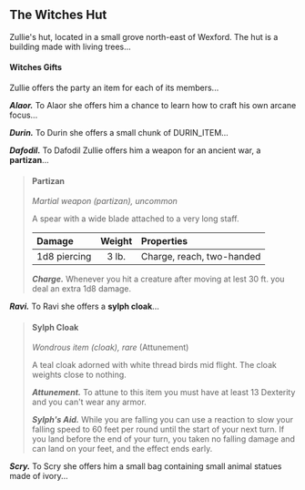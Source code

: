 ## The Witches Hut
Zullie's hut, located in a small grove north-east of Wexford. The hut is a building made with living trees...


#### Witches Gifts
Zullie offers the party an item for each of its members...

***Alaor.***
To Alaor she offers him a chance to learn how to craft his own arcane focus...


***Durin.***
To Durin she offers a small chunk of DURIN_ITEM...


***Dafodil.***
To Dafodil Zullie offers him a weapon for an ancient war, a **partizan**...

> #### Partizan
> *Martial weapon (partizan), uncommon*
>
> A spear with a wide blade attached to a very long staff.
>
> | Damage       | Weight | Properties                |
> |:-------------|:------:|:--------------------------|
> | 1d8 piercing |  3 lb. | Charge, reach, two-handed |
>
> ***Charge.***
> Whenever you hit a creature after moving at lest 30 ft. you deal an extra 1d8 damage.


***Ravi.***
To Ravi she offers a **sylph cloak**...

> #### Sylph Cloak
> *Wondrous item (cloak), rare* (Attunement)
>
> A teal cloak adorned with white thread birds mid flight. The cloak weights close to nothing. 
>
> ***Attunement.***
> To attune to this item you must have at least 13 Dexterity and you can't wear any armor.
>
> ***Sylph's Aid.***
>While you are falling you can use a reaction to slow your falling speed to 60 feet per round until the start of your next turn. If you land before the end of your turn, you taken no falling damage and can land on your feet, and the effect ends early.
>


***Scry.***
To Scry she offers him a small bag containing small animal statues made of ivory...